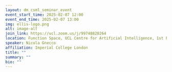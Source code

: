 ```yaml
---
layout: dm_csml_seminar_event
event_start_time: 2025-02-07 12:00
event_end_time: 2025-02-07 13:00
img: ellis-logo.png
alt: image-alt
join_link: https://ucl.zoom.us/j/99748820264
location: Function Space, UCL Centre for Artificial Intelligence, 1st Floor, 90 High Holborn, London WC1V 6BH
speaker: Nicola Gnecco
affiliation: Imperial College London
title: ""
summary: ""
bio: ""
---
```

